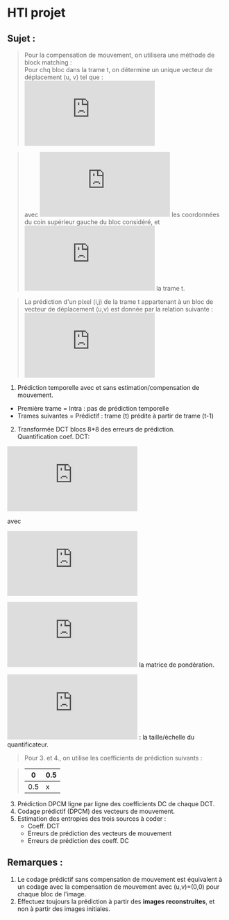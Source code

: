 # HTI projet

## Sujet :
> Pour la compensation de mouvement, on utilisera une méthode de block matching :  
> Pour chq bloc dans la trame t, on détermine un unique vecteur de déplacement (u, v) tel que :  
> ![img](http://latex.codecogs.com/svg.latex?%28u%2Cv%29%3D%5Cunderset%7B%28i%2Cj%29%7D%7Bargmin%7D%5Cleft%5C%7B%5Csum_%7Bk%3Di_0%7D%5E%7Bi_0%2B7%7D%5Csum_%7Bl%3Dj_0%7D%5E%7Bj_0%2B7%7D%5Cleft%20%7C%20x%5Et%28k%2Cl%29-x%5E%7Bt-1%7D%28k-i%2Cl-j%29%20%5Cright%20%7C%5Cright%5C%7D%2C%5Cqquad%20i%2Cj%3D-16%2C...%2C16)

> avec ![img](http://latex.codecogs.com/svg.latex?%28i_0%2Cj_0%29) les coordonnées du coin supérieur gauche du bloc considéré, et ![img](http://latex.codecogs.com/svg.latex?x%5Et) la trame t.

> La prédiction d'un pixel (i,j) de la trame t appartenant à un bloc de vecteur de déplacement (u,v) est donnée par la relation suivante :  
> ![img](http://latex.codecogs.com/svg.latex?%5Cwidehat%7Bx%7D%5Et%28i%2Cj%29%3Dx%5E%7Bt-1%7D%28i-u%2Cj-v%29)

1. Prédiction temporelle avec et sans estimation/compensation de mouvement.
- Première trame = Intra : pas de prédiction temporelle
- Trames suivantes = Prédictif : trame (t) prédite à partir de trame (t-1)

2. Transformée DCT blocs 8*8 des erreurs de prédiction.  
Quantification coef. DCT:

![img](http://latex.codecogs.com/svg.latex?%5Cwidehat%7Bf%7D_q%28u%2Cv%29%3D%5Cfrac%7B%5Cfrac%7B%5Cwidehat%7Bf%7D%28u%2Cv%29%5Ccdot%2016%7D%7Bw%5Bu%5D%5Bv%5D%7D-k%5Ccdot%20Q_s%7D%7B2Q_s%7D)

avec

![img](http://latex.codecogs.com/svg.latex?k%3D%5Cleft%5C%7B%5Cbegin%7Bmatrix%7D0%2C%26%5Ctext%7Bpour%20les%20blocs%20intra%7D%5C%5Csigne%5Cleft%5C%7B%5Cwidehat%7Bf%7D%28u%2Cv%29%5Cright%5C%7D%2C%26%5Ctext%7Bpour%20les%20blocs%20predits%7D%5Cend%7Bmatrix%7D%5Cright.)

![img](http://latex.codecogs.com/svg.latex?w%3D%5Cbegin%7Bbmatrix%7D8%2617%2618%2619%2621%2623%2625%2627%5C%5C17%2618%2619%2621%2623%2625%2627%2628%5C%5C20%2621%2622%2623%2624%2626%2628%2630%5C%5C21%2622%2623%2624%2626%2628%2630%2632%5C%5C22%2623%2624%2626%2628%2630%2632%2635%5C%5C23%2624%2626%2628%2630%2632%2635%2638%5C%5C25%2626%2628%2630%2632%2635%2638%2641%5C%5C27%2628%2630%2632%2635%2638%2641%2645%5Cend%7Bbmatrix%7D) la matrice de pondération.

![img](http://latex.codecogs.com/svg.latex?Q_s%5Cin%5C%7B1%2C...%2C31%5C%7D) : la taille/échelle du quantificateur.

> Pour 3. et 4., on utilise les coefficients de prédiction suivants :

> | 0   | 0.5 
> ------|-----
> | 0.5 |  x  

3. Prédiction DPCM ligne par ligne des coefficients DC de chaque DCT.
4. Codage prédictif (DPCM) des vecteurs de mouvement.
5. Estimation des entropies des trois sources à coder :
	* Coeff. DCT
	* Erreurs de prédiction des vecteurs de mouvement
	* Erreurs de prédiction des coeff. DC

## Remarques :
1. Le codage prédictif sans compensation de mouvement est équivalent à un codage avec la compensation de mouvement avec (u,v)=(0,0) pour chaque bloc de l'image.
2. Effectuez toujours la prédiction à partir des **images reconstruites**, et non à partir des images initiales.
